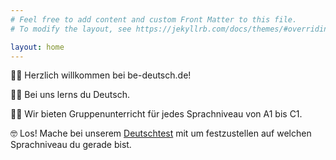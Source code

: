 ```yaml
---
# Feel free to add content and custom Front Matter to this file.
# To modify the layout, see https://jekyllrb.com/docs/themes/#overriding-theme-defaults

layout: home
---
```


🐱‍🏍 Herzlich willkommen bei be-deutsch.de! 

👨‍🎓 Bei uns lerns du Deutsch. 

👩‍🏫 Wir bieten Gruppenunterricht für jedes Sprachniveau von A1 bis C1.

🤓 Los! Mache bei unserem <a href="{{ site.baseurl }}\Deutschtest">Deutschtest</a> mit um festzustellen auf welchen Sprachniveau du gerade bist.


<!--Moderne Welt hat keine Grenzen. Heute kannst du von zu Hause alles Mögliche erledigen. Du brauchst dafür nur deinen PC und gute Internetverbindung. Und das hast du ja sicher schon.  Nutze deinen Computer, um deine Sprachkenntnisse gemütlich von zu Hause zu vertiefen und somit deine Zukunftsaussichten zu verbessern. Und wir unterstützen dich gerne dabei! Egal, in welchem Land du gerade bist, mit unseren Online Kursen kannst du überall effektiv und bequem lernen.-->

